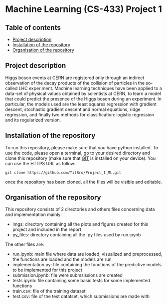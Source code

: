 # Machine Learning (CS-433) Project 1
## Table of contents
* [Project description](#Description)
* [Installation of the repository](#Installation)
* [Organisation of the repository](#Organisation)

## Project description
Higgs boson events at CERN are registered only through an indirect observation of the decay products of the collision of particles in the so-called LHC experiment. Machine learning techniques have been applied to a data-set of physical values obtained by scientists at CERN, to learn a model that could predict the presence of the Higgs boson during an experiment. In particular, the models used are the least squares regression with gradient descent, stochastic gradient descent and normal equations, ridge regression, and finally two methods for classification: logistic regression and its regularized version.

## Installation of the repository
To run this repository, please make sure that you have python installed.
To use the code, please open a terminal, go to your desired directory and clone this repository (make sure that [GIT](https://git-scm.com/) is installed on your device). You can use the HTTPS URL as follow: 
```
git clone https://github.com/TitBro/Project_1_ML.git
```
once the repository has been cloned, all the files will be visible and editable.

## Organisation of the repository
This repository consists of 2 directories and others files concerning data and implementation mainly: 

* imgs: directory containing all the plots and figures created for this project and included in the report
* py_files: directory containing all the .py files used by run.ipynb 

The other files are:

* run.ipynb: main file where data are loaded, visualized and preprocessed, the functions are loaded and the models are run 
* implementation.py: file containing the functions of the predictive models to be implemented for this project
* submission.ipynb: file were submsissions are created
* tests.ipynb: file containing some basic tests for some implemented functions
* train.csv: file of the training dataset
* test.csv: file of the test datatset, which submissions are made with
